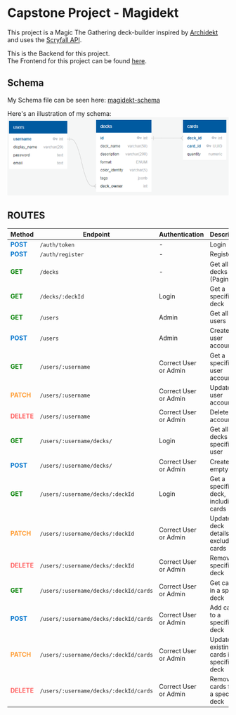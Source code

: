 # Capstone Project - Magidekt
This project is a Magic The Gathering deck-builder inspired by [Archidekt](https://archidekt.com/) and uses the [Scryfall API](https://scryfall.com/docs/api).

This is the Backend for this project.  
The Frontend for this project can be found [here](https://github.com/jvill171/magidekt-frontend).

## Schema
My Schema file can be seen here: [magidekt-schema](https://github.com/jvill171/magidekt-backend/blob/main/magidekt-schema.sql)

Here's an illustration of my schema:  
![Schema Diagram](./images/schema.png)

## ROUTES

| Method | Endpoint                             | Authentication            | Description                           |
|--------|--------------------------------------|----------------------------|---------------------------------------|
| <span style="color:#0074cc">**POST**</span>   | `/auth/token`                        | -                          | Login                                 |
| <span style="color:#0074cc">**POST**</span>   | `/auth/register`                     | -                          | Register                              |
| <span style="color:green">**GET**</span>    | `/decks`                             | -                          | Get all decks in DB (Paginated)       |
| <span style="color:green">**GET**</span>    | `/decks/:deckId`                     | Login                      | Get a specific deck                   |
| <span style="color:green">**GET**</span>    | `/users`                             | Admin                      | Get all users                         |
| <span style="color:#0074cc">**POST**</span>   | `/users`                             | Admin                      | Create a user account                 |
| <span style="color:green">**GET**</span>    | `/users/:username`                   | Correct User or Admin      | Get a specific user account           |
| <span style="color:#ff9c33">**PATCH**</span>  | `/users/:username`                   | Correct User or Admin      | Update user account                   |
| <span style="color:#ff0000">**<span style="color:#ff5f5f">**DELETE**</span>**</span> | `/users/:username`                   | Correct User or Admin      | Delete user account                   |
| <span style="color:green">**GET**</span>    | `/users/:username/decks/`            | Login                      | Get all decks by a specific user      |
| <span style="color:#0074cc">**POST**</span>   | `/users/:username/decks/`            | Correct User or Admin      | Create an empty deck                   |
| <span style="color:green">**GET**</span>    | `/users/:username/decks/:deckId`     | Login                      | Get a specific deck, including its cards |
| <span style="color:#ff9c33">**PATCH**</span>  | `/users/:username/decks/:deckId`     | Correct User or Admin      | Update deck details, excluding cards   |
| <span style="color:#ff0000">**<span style="color:#ff5f5f">**DELETE**</span>**</span> | `/users/:username/decks/:deckId`     | Correct User or Admin      | Remove a specific deck                 |
| <span style="color:green">**GET**</span>   | `/users/:username/decks/:deckId/cards` | Correct User or Admin    | Get cards in a specific deck           |
| <span style="color:#0074cc">**POST**</span>   | `/users/:username/decks/:deckId/cards` | Correct User or Admin    | Add cards to a specific deck           |
| <span style="color:#ff9c33">**PATCH**</span>  | `/users/:username/decks/:deckId/cards` | Correct User or Admin    | Update existing cards in a specific deck |
| <span style="color:#ff0000">**<span style="color:#ff5f5f">**DELETE**</span>**</span> | `/users/:username/decks/:deckId/cards` | Correct User or Admin    | Remove cards from a specific deck      |
